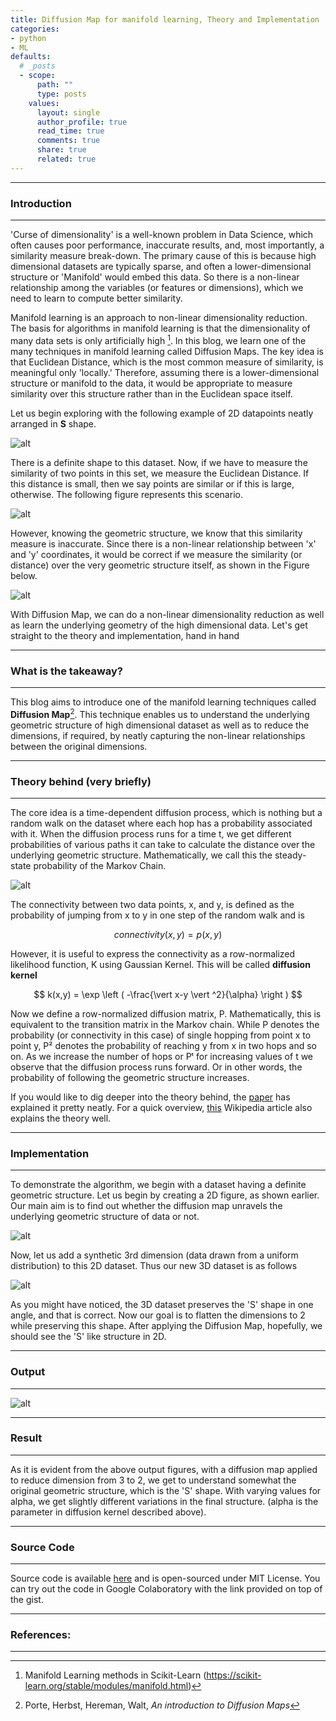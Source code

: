 ```yaml
---
title: Diffusion Map for manifold learning, Theory and Implementation
categories:
- python
- ML
defaults:
  # _posts
  - scope:
      path: ""
      type: posts
    values:
      layout: single
      author_profile: true
      read_time: true
      comments: true
      share: true
      related: true
---
```


-----------------------
### Introduction
-----------------------
'Curse of dimensionality' is a well-known problem in Data Science, which often causes poor performance, inaccurate results, and, most importantly, a similarity measure break-down. The primary cause of this is because high dimensional datasets are typically sparse, and often a lower-dimensional structure or 'Manifold' would embed this data. So there is a non-linear relationship among the variables (or features or dimensions), which we need to learn to compute better similarity.

Manifold learning is an approach to non-linear dimensionality reduction. The basis for algorithms in manifold learning is that the dimensionality of many data sets is only artificially high [^1]. In this blog, we learn one of the many techniques in manifold learning called Diffusion Maps. The key idea is that Euclidean Distance, which is the most common measure of similarity, is meaningful only 'locally.' Therefore, assuming there is a lower-dimensional structure or manifold to the data, it would be appropriate to measure similarity over this structure rather than in the Euclidean space itself.

Let us begin exploring with the following example of 2D datapoints neatly arranged in **S** shape. 

![alt](/static/img/Diffusion_Map/original_figA.png)

There is a definite shape to this dataset. Now, if we have to measure the similarity of two points in this set, we measure the Euclidean Distance. If this distance is small, then we say points are similar or if this is large, otherwise. The following figure represents this scenario.

![alt](/static/img/Diffusion_Map/original_figB.png)

However, knowing the geometric structure, we know that this similarity measure is inaccurate. Since there is a non-linear relationship between 'x' and 'y' coordinates, it would be correct if we measure the similarity (or distance) over the very geometric structure itself, as shown in the Figure below.

![alt](/static/img/Diffusion_Map/original_figC.png)

With Diffusion Map, we can do a non-linear dimensionality reduction as well as learn the underlying geometry of the high dimensional data. Let's get straight to the theory and implementation, hand in hand

-----------------------
### What is the takeaway?
-----------------------
This blog aims to introduce one of the manifold learning techniques called **Diffusion Map**[^2]. This technique enables us to understand the underlying geometric structure of high dimensional dataset as well as to reduce the dimensions, if required, by neatly capturing the non-linear relationships between the original dimensions.



-----------------------
### Theory behind (very briefly)
-----------------------

The core idea is a time-dependent diffusion process, which is nothing but a random walk on the dataset where each hop has a probability associated with it. When the diffusion process runs for a time t, we get different probabilities of various paths it can take to calculate the distance over the underlying geometric structure. Mathematically, we call this the steady-state probability of the Markov Chain. 

![alt](/static/img/Diffusion_Map/randomwalk.png)

The connectivity between two data points, x, and y, is defined as the probability of jumping from x to y in one step of the random walk and is

$$
connectivity(x, y) = p(x,y)
$$

However, it is useful to express the connectivity as a row-normalized likelihood function, K using Gaussian Kernel. This will be called **diffusion kernel**

$$
k(x,y) = \exp \left ( 
-\frac{\vert x-y \vert ^2}{\alpha}
\right ) 
$$

Now we define a row-normalized diffusion matrix, P.  Mathematically, this is equivalent to the transition matrix in the Markov chain. While P denotes the probability (or connectivity in this case) of single hopping from point x to point y, P² denotes the probability of reaching y from x in two hops and so on. As we increase the number of hops or Pᵗ for increasing values of t we observe that the diffusion process runs forward. Or in other words, the probability of following the geometric structure increases.

If you would like to dig deeper into the theory behind, the [paper](https://inside.mines.edu/~whereman/talks/delaPorte-Herbst-Hereman-vanderWalt-DiffusionMaps-PRASA2008.pdf) has explained it pretty neatly. For a quick overview, [this](https://en.wikipedia.org/wiki/Diffusion_map) Wikipedia article also explains the theory well.




-----------------------
### Implementation
-----------------------

To demonstrate the algorithm, we begin with a dataset having a definite geometric structure. Let us begin by creating a 2D figure, as shown earlier. Our main aim is to find out whether the diffusion map unravels the underlying geometric structure of data or not.

![alt](/static/img/Diffusion_Map/original_figA.png)

Now, let us add a synthetic 3rd dimension (data drawn from a uniform distribution) to this 2D dataset. Thus our new 3D dataset is as follows

![alt](/static/img/Diffusion_Map/3Dset.gif)

As you might have noticed, the 3D dataset preserves the 'S' shape in one angle, and that is correct. Now our goal is to flatten the dimensions to 2 while preserving this shape. After applying the Diffusion Map, hopefully, we should see the 'S' like structure in 2D.

-----------------------
### Output
-----------------------

![alt](/static/img/Diffusion_Map/01to09.png)  

-----------------------
### Result
-----------------------

As it is evident from the above output figures, with a diffusion map applied to reduce dimension from 3 to 2, we get to understand somewhat the original geometric structure, which is the 'S' shape. With varying values for alpha, we get slightly different variations in the final structure. (alpha is the parameter in diffusion kernel described above).

-----------------------
### Source Code
-----------------------

Source code is available [here](https://gist.github.com/rahulrajpl/36a5724d0c261b915292182b1d741393) and is open-sourced under MIT License. You can try out the code in Google Colaboratory with the link provided on top of the gist.


-----------------------
### References:
-----------------------
[^1]: Manifold Learning methods in Scikit-Learn (https://scikit-learn.org/stable/modules/manifold.html)

[^2]: Porte, Herbst, Hereman, Walt, *An introduction to Diffusion Maps*

